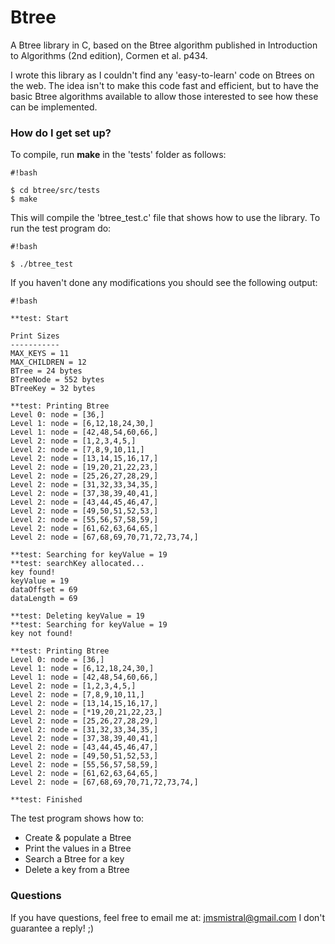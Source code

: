 # Btree #

A Btree library in C, based on the Btree algorithm published in Introduction to Algorithms (2nd edition), Cormen et al. p434.

I wrote this library as I couldn't find any 'easy-to-learn' code on Btrees on the web. The idea isn't to make this code fast and efficient, but to have the basic Btree algorithms available to allow those interested to see how these can be implemented.

### How do I get set up? ###

To compile, run **make** in the 'tests' folder as follows:


```
#!bash

$ cd btree/src/tests
$ make
```

This will compile the 'btree_test.c' file that shows how to use the library. To run the test program do: 


```
#!bash

$ ./btree_test
```

If you haven't done any modifications you should see the following output:


```
#!bash

**test: Start

Print Sizes
-----------
MAX_KEYS = 11
MAX_CHILDREN = 12
BTree = 24 bytes
BTreeNode = 552 bytes
BTreeKey = 32 bytes

**test: Printing Btree
Level 0: node = [36,]
Level 1: node = [6,12,18,24,30,]
Level 1: node = [42,48,54,60,66,]
Level 2: node = [1,2,3,4,5,]
Level 2: node = [7,8,9,10,11,]
Level 2: node = [13,14,15,16,17,]
Level 2: node = [19,20,21,22,23,]
Level 2: node = [25,26,27,28,29,]
Level 2: node = [31,32,33,34,35,]
Level 2: node = [37,38,39,40,41,]
Level 2: node = [43,44,45,46,47,]
Level 2: node = [49,50,51,52,53,]
Level 2: node = [55,56,57,58,59,]
Level 2: node = [61,62,63,64,65,]
Level 2: node = [67,68,69,70,71,72,73,74,]

**test: Searching for keyValue = 19
**test: searchKey allocated...
key found!
keyValue = 19
dataOffset = 69
dataLength = 69

**test: Deleting keyValue = 19
**test: Searching for keyValue = 19
key not found!

**test: Printing Btree
Level 0: node = [36,]
Level 1: node = [6,12,18,24,30,]
Level 1: node = [42,48,54,60,66,]
Level 2: node = [1,2,3,4,5,]
Level 2: node = [7,8,9,10,11,]
Level 2: node = [13,14,15,16,17,]
Level 2: node = [*19,20,21,22,23,]
Level 2: node = [25,26,27,28,29,]
Level 2: node = [31,32,33,34,35,]
Level 2: node = [37,38,39,40,41,]
Level 2: node = [43,44,45,46,47,]
Level 2: node = [49,50,51,52,53,]
Level 2: node = [55,56,57,58,59,]
Level 2: node = [61,62,63,64,65,]
Level 2: node = [67,68,69,70,71,72,73,74,]

**test: Finished
```

The test program shows how to:

- Create & populate a Btree
- Print the values in a Btree
- Search a Btree for a key
- Delete a key from a Btree


### Questions ###

If you have questions, feel free to email me at: jmsmistral@gmail.com
I don't guarantee a reply! ;)